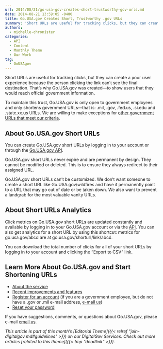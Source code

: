 ```yaml
---
url: 2014/08/21/go-usa-gov-creates-short-trustworthy-gov-urls.md
date: 2014-08-21 13:59:05 -0400
title: Go.USA.gov Creates Short, Trustworthy .gov URLs
summary: 'Short URLs are useful for tracking clicks, but they can create a poor user experience because the person clicking the link can&rsquo;t see the final destination. That&rsquo;s why Go.USA.gov was created&mdash;to show users that they would reach official government information. To maintain this trust, Go.USA.gov is only open to government employees and only shortens government'
authors:
  - michelle-chronister
categories:
  - API
  - Content
  - Monthly Theme
  - Our Work
tag:
  - GoUSAgov
---
```


Short URLs are useful for tracking clicks, but they can create a poor user experience because the person clicking the link can’t see the final destination. That’s why Go.USA.gov was created—to show users that they would reach official government information.

To maintain this trust, Go.USA.gov is only open to government employees and only shortens government URLs—that is: .mil, .gov, .fed.us, .si.edu and .state.xx.us URLs. We are willing to make exceptions for [other government URLs that meet our criteria](http://go.usa.gov/about#exceptions).

## About Go.USA.gov Short URLs

You can create Go.USA.gov short URLs by logging in to your account or through the [Go.USA.gov API](http://go.usa.gov/api#shorten).

Go.USA.gov short URLs never expire and are permanent by design. They cannot be modified or deleted. This is to ensure they always redirect to their assigned URL.

Go.USA.gov short URLs can’t be customized. We don’t want someone to create a short URL like Go.USA.gov/wildfires and have it permanently point to a URL that may go out of date or be taken down. We also want to prevent a landgrab for the most valuable vanity URLs.

## About Short URLs Analytics

Click metrics on Go.USA.gov short URLs are updated constantly and available by logging in to your Go.USA.gov account or via the [API](http://go.usa.gov/api#clicks). You can also get analytics for a short URL by using this shortcut: metrics for go.usa.gov/abcd are at go.usa.gov/shorturl/link/abcd.

You can download the total number of clicks for all of your short URLs by logging in to your account and clicking the “Export to CSV” link.

## Learn More About Go.USA.gov and Start Shortening URLs

  * [About the service](https://go.usa.gov/about)
  * [Recent improvements and features](http://go.usa.gov/blog)
  * [Register for an account](https://go.usa.gov/user/register) (if you are a government employee, but do not have a .gov or .mil e-mail address, [e-mail us](mailto:go.usa.gov@gsa.gov))
  * [Reset your password](https://go.usa.gov/user/password)

If you have suggestions, comments, or questions about Go.USA.gov, please e-mail [email us](mailto:go.usa.gov@gsa.gov).

_This article is part of this month&#8217;s [Editorial Theme]({{< relref "join-digitalgov.md#guidelines" >}}) on our DigitalGov Services. Check out more articles [related to this theme]({{< tmp "deadlink" >}})._